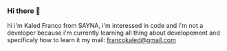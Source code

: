 ### Hi there 👋
hi i'm Kaled Franco from SAYNA, 
i'm interessed in code and i'm not a developer because i'm currently learning all thing about developement and specificaly how to learn it 
my mail: francokaled@gmail.com 
